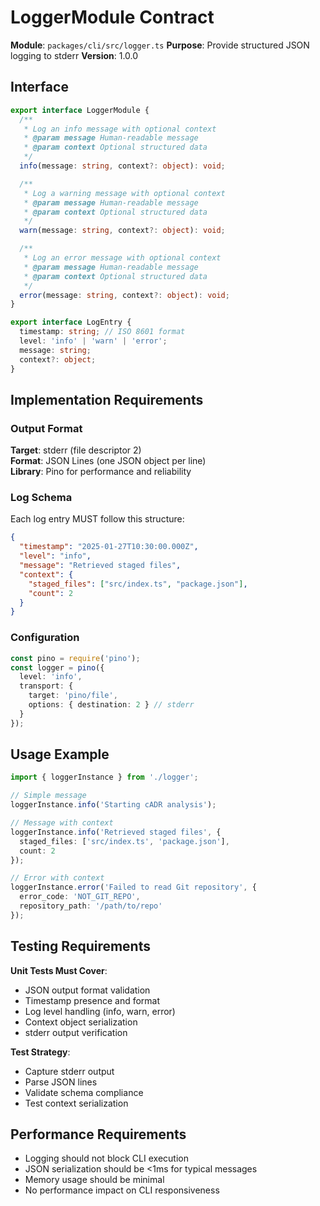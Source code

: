 # LoggerModule Contract

**Module**: `packages/cli/src/logger.ts`
**Purpose**: Provide structured JSON logging to stderr
**Version**: 1.0.0

## Interface

```typescript
export interface LoggerModule {
  /**
   * Log an info message with optional context
   * @param message Human-readable message
   * @param context Optional structured data
   */
  info(message: string, context?: object): void;

  /**
   * Log a warning message with optional context
   * @param message Human-readable message
   * @param context Optional structured data
   */
  warn(message: string, context?: object): void;

  /**
   * Log an error message with optional context
   * @param message Human-readable message
   * @param context Optional structured data
   */
  error(message: string, context?: object): void;
}

export interface LogEntry {
  timestamp: string; // ISO 8601 format
  level: 'info' | 'warn' | 'error';
  message: string;
  context?: object;
}
```

## Implementation Requirements

### Output Format

**Target**: stderr (file descriptor 2)  
**Format**: JSON Lines (one JSON object per line)  
**Library**: Pino for performance and reliability

### Log Schema

Each log entry MUST follow this structure:
```json
{
  "timestamp": "2025-01-27T10:30:00.000Z",
  "level": "info",
  "message": "Retrieved staged files",
  "context": {
    "staged_files": ["src/index.ts", "package.json"],
    "count": 2
  }
}
```

### Configuration

```typescript
const pino = require('pino');
const logger = pino({
  level: 'info',
  transport: {
    target: 'pino/file',
    options: { destination: 2 } // stderr
  }
});
```

## Usage Example

```typescript
import { loggerInstance } from './logger';

// Simple message
loggerInstance.info('Starting cADR analysis');

// Message with context
loggerInstance.info('Retrieved staged files', {
  staged_files: ['src/index.ts', 'package.json'],
  count: 2
});

// Error with context
loggerInstance.error('Failed to read Git repository', {
  error_code: 'NOT_GIT_REPO',
  repository_path: '/path/to/repo'
});
```

## Testing Requirements

**Unit Tests Must Cover**:
- JSON output format validation
- Timestamp presence and format
- Log level handling (info, warn, error)
- Context object serialization
- stderr output verification

**Test Strategy**:
- Capture stderr output
- Parse JSON lines
- Validate schema compliance
- Test context serialization

## Performance Requirements

- Logging should not block CLI execution
- JSON serialization should be <1ms for typical messages
- Memory usage should be minimal
- No performance impact on CLI responsiveness
